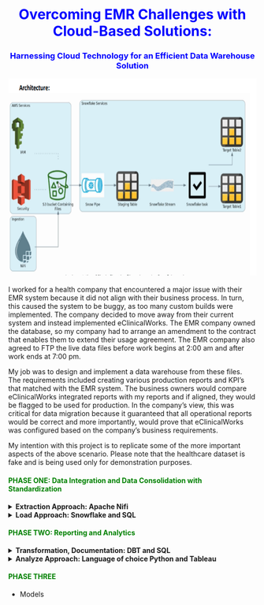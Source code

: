 <!-- ABOUT THE PROJECT -->
# <font color="blue"><center>Overcoming EMR Challenges with Cloud-Based Solutions:</center></font>
### <font color="blue"><center>Harnessing Cloud Technology for an Efficient Data Warehouse Solution</center></font>

<img src="images/main2.png" alt="header" style="width: 900px; height: 400px;">
<br><br>
I worked for a health company that encountered a major issue with their EMR system because it did not align with their business process. In turn, this caused the system to be buggy, as too many custom builds were implemented. The company decided to move away from their current system and instead implemented eClinicalWorks. The EMR company owned the database, so my company had to arrange an amendment to the contract that enables them to extend their usage agreement. The EMR company also agreed to FTP the live data files before work begins at 2:00 am and after work ends at 7:00 pm.

My job was to design and implement a data warehouse from these files. The requirements included creating various production reports and KPI’s that matched with the EMR system. The business owners would compare eClinicalWorks integrated reports with my reports and if aligned, they would be flagged to be used for production. In the company’s view, this was critical for data migration because it guaranteed that all operational reports would be correct and more importantly, would prove that eClinicalWorks was configured based on the company’s business requirements.

My intention with this project is to replicate some of the more important aspects of the above scenario. Please note that the healthcare dataset is fake and is being used only for demonstration purposes.


#### <font color="green"><left>PHASE ONE: Data Integration and Data Consolidation with Standardization</left></font>

<details>
  <summary><strong>Extraction Approach: Apache Nifi</strong></summary>

The Ingestion (Apache Nifi) is designed to automate data across systems. In real-time, it will load (PutFile) the files into a local database (SQL Server) before pushing the files to the cloud storage (S3) environment.

#### Table of Content
- NIFI: Goto [http:/localhost:8443/nifi/](http:/localhost:8443/nifi/)
  - Setup Nifi Environment
    - Installing Nifi Toolkit & Nifi
  - Automate Log parsing:
    - INFO
    - DEBUG
    - WARN
    - ERROR
  - Push files to Postges Database
    - parameter-context
      - JSON FILE
    - postgres
      - Create Tables
    - Upload Files
  - Push files to Storage
    - Parameter-Context
      - JSON FILE
    - AWS: S3 Storage
      - Identity and Access Management (IAM)
      - Access Keys
      - Bucket
      - Folder
      - Upload Files

<details>
<summary>
    
##### 1) Goto [http:/localhost:8443/nifi/](http:/localhost:8443/nifi/): Setup Nifi Environment
</summary>

- Setup Nifi Environment: I am using a MAC
  - Open Terminal
  - Move to the following folder: `cd /opt`
- Installing Nifi Toolkit: You can download the Apache Nifi [here](https://nifi.apache.org/download.html) or follow these steps:
  - Create the following variables:
    - `export version='1.22.0'`
    - `export nifi_registry_port='18443'` (I am keeping the illustration simple. However, install registry, prod, dev stg is recommended)
    - `export nifi_prd_port='8443'`
  - Download Nifi Toolkit: I am using a MAC and my environment location is `cd/opt`
    - `wget https://dlcdn.apache.org/nifi/${version}/nifi-toolkit-${version}-bin.zip cd /opt`
    - `unzip nifi-toolkit-${version}-bin.zip -d /opt/nifi-toolkit && cd /opt/nifi-toolkit/nifi-toolkit-${version} && mv * .. && cd .. && rm -rf nifi-toolkit-${version}`
  - Configuration Files
  
    Using the variables created above to configure Loop
    ----------------------------------------------------
    
    ```shell
    prop_replace () {
      target_file=${3:-${nifi_props_file}}
      echo 'replacing target file ' ${target_file}
      sed -i -e "s|^$1=.*$|$1=$2|" ${target_file}
    }

    mkdir -p /opt/nifi-toolkit/nifi-envs
    cp /opt/nifi-toolkit/conf/cli.properties.example /opt/nifi-toolkit/nifi-envs/nifi-PRD
    prop_replace baseUrl http://localhost:${nifi_prd_port} /opt/nifi-toolkit/nifi-envs/nifi-PRD
    cp /opt/nifi-toolkit/conf/cli.properties.example /opt/nifi-toolkit/nifi-envs/registry-PRD
    prop_replace baseUrl http://localhost:${nifi_registry_port} /opt/nifi-toolkit/nifi-envs/registry-PRD
    ```
    
    #### NIFI CLI STEPS:
    
     This utility is used to automate NiFi or NiFi Registry tasks
    ----------------------------------------------------
    
    - Configure this nifi-PRD
      - Type the following: `cd /opt/nifi-toolkit/nifi-envs`
      - Add the following to `baseUrl`: `baseUrl=http://localhost:8443` 
    - Type the following and enter Nifi Toolkit env: `/opt/nifi-toolkit/bin/cli.sh`
    - Show Session Keys: `session keys`

    The config files have the following properties
    ----------------------------------------------------
     
    - Add session: `session set nifi.props /opt/nifi-toolkit/nifi-envs/nifi-DEV`
    - View current Session: `session show`
    - Find the root PG Id: `nifi get-root-id`
    - List all Process Groups: `nifi pg-list`
    - Find the current user: `nifi current-user`
    - List all available templates: `nifi list-templates`

</details>


<details>
<summary>
  
##### 2) Goto [http:/localhost:8443/nifi/](http:/localhost:8443/nifi/): Automate Log parsing
</summary>

- Setup Nifi Environment: I am using a MAC
  - Open Terminal
  - Move to the following folder: `cd /opt`
- Installing Nifi Toolkit: You can download the Apache Nifi [here](https://nifi.apache.org/download.html) or follow these steps:
  - Type the following variables and click enter:
    - `export version='1.22.0'`
    - `export nifi_registry_port='18443'`
    - `export nifi_prd_port='8443'`
  - Download Nifi Toolkit: I am using a MAC and my environment location is `cd/opt`
    - `wget https://dlcdn.apache.org/nifi/${version}/nifi-toolkit-${version}-bin.zip cd /opt`
    - `unzip nifi-toolkit-${version}-bin.zip -d /opt/nifi-toolkit && cd /opt/nifi-toolkit/nifi-toolkit-${version} && mv * .. && cd .. && rm -rf nifi-toolkit-${version}`
  - Configuration Files
  
    Using the variables created above to configure Loop
    ----------------------------------------------------
    
    ```shell
    prop_replace () {
      target_file=${3:-${nifi_props_file}}
      echo 'replacing target file ' ${target_file}
      sed -i -e "s|^$1=.*$|$1=$2|" ${target_file}
    }

    mkdir -p /opt/nifi-toolkit/nifi-envs
    cp /opt/nifi-toolkit/conf/cli.properties.example /opt/nifi-toolkit/nifi-envs/nifi-PRD
    prop_replace baseUrl http://localhost:${nifi_prd_port} /opt/nifi-toolkit/nifi-envs/nifi-PRD
    cp /opt/nifi-toolkit/conf/cli.properties.example /opt/nifi-toolkit/nifi-envs/registry-PRD
    prop_replace baseUrl http://localhost:${nifi_registry_port} /opt/nifi-toolkit/nifi-envs/registry-PRD
    ```
    
    - The config files have the following properties
      - session keys
      - The config files have the following properties
      - session set nifi.props /opt/nifi-toolkit/nifi-envs/nifi-DEV 
      - export nifi_prd_port='8443'
          
   
</details>

  <details>
<summary>
  
 ##### 3) Goto [http:/localhost:8443/nifi/](http:/localhost:8443/nifi/): Files to Postgres Database
</summary>
    
- Nifi Configuration
- Ingest Files to Postgres Database
- Move Files to S3 bucket
</details>
 
</details>


<details>
    
<summary><strong> Load Approach: Snowflake and SQL</strong></summary>

<p>
The next step is to populate the cloud database. Snowpipe will pull the normalized JSON files from AWS into tables. As previously stated, the agreement with the EMR company was to FTP the files twice a day. I would be required to configure the load by creating a Task (Acron) and a Stream (CDC). This would enable triggers for a scheduled load and would continuously update the appropriate tables.
</p>

- Snowflake: Database
  - Data Warehouse and SQS Setup
    - Database and Schema
      - Table
        - Type-1
        - Type-2
      - View
        - DBT (explained in the next section)
      - Stored procedure
      - Snowpipe
      - Stream
      - Task

</details>

#### <font color="green"><left>PHASE TWO: Reporting and Analytics</left></font>
<details>
    
<summary><strong> Transformation, Documentation: DBT and SQL</strong></summary>

<p>
Another requirement was implementing a Data Warehouse that enabled the stakeholders to view and compare the reports and KPIs. Since Data Warehouse usage is mainly for analytical purposes rather than transactional, I decided to design a Star Schema because the structure is less complex and provides better query performance. Documenting wasn’t required, however, adding the Data Build Tool (DBT) to this process allowed us to document each dimension, columns, and visualize the Star Schema. DBT also allowed us to neatly organize all data transformations into discrete models.
</p>

- DBT: Documentation and Transformation
  - Tables
    - Dimensions
    - Facts
    - SCD
      - Type-1
      - Type-2
    - build operational reports (push to BI Tool)
      
</details>

<details>
    
<summary><strong> Analyze Approach: Language of choice Python and Tableau</strong></summary>

<p>
My intention with this project is to replicate some of the more important aspects of the above scenario. <font color="red">Please note that the healthcare dataset is fake and is being used only for demonstration purposes.</font>
</p>

- Jupyter Lab
  - Data Exploring
  - Data Cleansing
  - Recycle Revenue Reports
- Tableau Healthcare Reports
  - Revenue Reports
  - PMI Reports
  - CMS Reports

</details>

#### <font color="green"><left>PHASE THREE</left></font>
* Models
